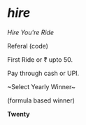 # _hire_

_Hire You're Ride_

Referal (code)

First Ride or ₹ upto 50.

Pay through cash or UPI.

~Select Yearly Winner~

(formula based winner)

**Twenty**
